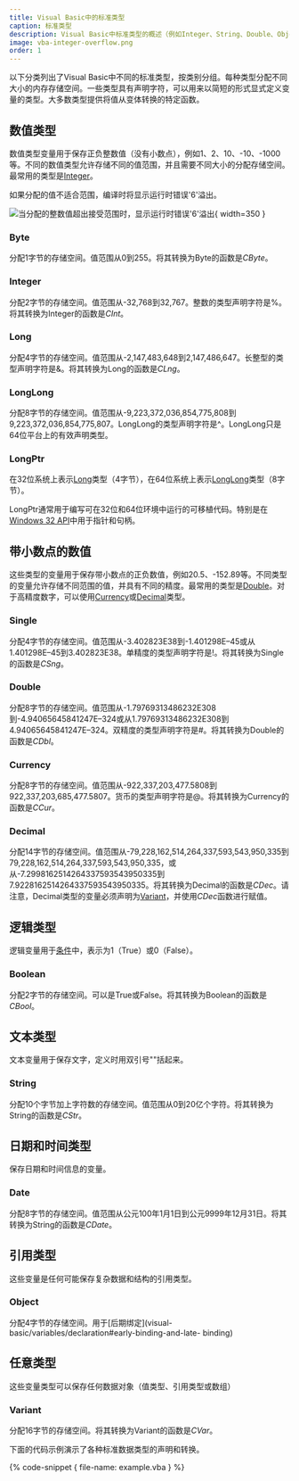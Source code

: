 ```yaml
---
title: Visual Basic中的标准类型
caption: 标准类型
description: Visual Basic中标准类型的概述（例如Integer、String、Double、Object等）
image: vba-integer-overflow.png
order: 1
---
```

以下分类列出了Visual Basic中不同的标准类型，按类别分组。每种类型分配不同大小的内存存储空间。一些类型具有声明字符，可以用来以简短的形式显式定义变量的类型。大多数类型提供将值从变体转换的特定函数。

## 数值类型

数值类型变量用于保存正负整数值（没有小数点），例如1、2、10、-10、-1000等。不同的数值类型允许存储不同的值范围，并且需要不同大小的分配存储空间。最常用的类型是[Integer](#integer)。

如果分配的值不适合范围，编译时将显示运行时错误'6'溢出。

![当分配的整数值超出接受范围时，显示运行时错误'6'溢出](vba-integer-overflow.png){ width=350 }

### Byte
分配1字节的存储空间。值范围从0到255。将其转换为Byte的函数是*CByte*。

### Integer
分配2字节的存储空间。值范围从-32,768到32,767。整数的类型声明字符是%。将其转换为Integer的函数是*CInt*。

### Long
分配4字节的存储空间。值范围从-2,147,483,648到2,147,486,647。长整型的类型声明字符是&。将其转换为Long的函数是*CLng*。

### LongLong
分配8字节的存储空间。值范围从-9,223,372,036,854,775,808到9,223,372,036,854,775,807。LongLong的类型声明字符是^。LongLong只是64位平台上的有效声明类型。

### LongPtr
在32位系统上表示[Long](#long)类型（4字节），在64位系统上表示[LongLong](longlong)类型（8字节）。

LongPtr通常用于编写可在32位和64位环境中运行的可移植代码。特别是在[Windows 32 API](visual-basic/windows-api)中用于指针和句柄。

## 带小数点的数值

这些类型的变量用于保存带小数点的正负数值，例如20.5、-152.89等。不同类型的变量允许存储不同范围的值，并具有不同的精度。最常用的类型是[Double](double)。对于高精度数字，可以使用[Currency](currency)或[Decimal](decimal)类型。

### Single
分配4字节的存储空间。值范围从-3.402823E38到-1.401298E–45或从1.401298E–45到3.402823E38。单精度的类型声明字符是!。将其转换为Single的函数是*CSng*。

### Double
分配8字节的存储空间。值范围从-1.79769313486232E308到-4.94065645841247E–324或从1.79769313486232E308到4.94065645841247E–324。双精度的类型声明字符是#。将其转换为Double的函数是*CDbl*。

### Currency
分配8字节的存储空间。值范围从-922,337,203,477.5808到922,337,203,685,477.5807。货币的类型声明字符是@。将其转换为Currency的函数是*CCur*。

### Decimal
分配14字节的存储空间。值范围从-79,228,162,514,264,337,593,543,950,335到79,228,162,514,264,337,593,543,950,335，或从-7.2998162514264337593543950335到7.9228162514264337593543950335。将其转换为Decimal的函数是*CDec*。请注意，Decimal类型的变量必须声明为[Variant](visual-basic/variables/standard-types#variant)，并使用*CDec*函数进行赋值。

## 逻辑类型

逻辑变量用于[条件](visual-basic/conditions)中，表示为1（True）或0（False）。

### Boolean
分配2字节的存储空间。可以是True或False。将其转换为Boolean的函数是*CBool*。

## 文本类型

文本变量用于保存文字，定义时用双引号""括起来。

### String
分配10个字节加上字符数的存储空间。值范围从0到20亿个字符。将其转换为String的函数是*CStr*。

## 日期和时间类型

保存日期和时间信息的变量。

### Date
分配8字节的存储空间。值范围从公元100年1月1日到公元9999年12月31日。将其转换为String的函数是*CDate*。

## 引用类型

这些变量是任何可能保存复杂数据和结构的引用类型。

### Object
分配4字节的存储空间。用于[后期绑定](visual-basic/variables/declaration#early-binding-and-late- binding)

## 任意类型

这些变量类型可以保存任何数据对象（值类型、引用类型或数组）

### Variant
分配16字节的存储空间。将其转换为Variant的函数是*CVar*。

下面的代码示例演示了各种标准数据类型的声明和转换。

{% code-snippet { file-name: example.vba } %}
